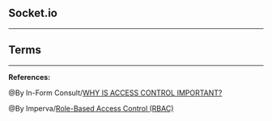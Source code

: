 ## **Socket.io**

-----------------------------------------------

## **Terms**

-----------------------------------------------

**References:**

@By In-Form Consult/[WHY IS ACCESS CONTROL IMPORTANT?](https://www.inform-consult.com/why-is-access-control-important/)

@By Imperva/[Role-Based Access Control (RBAC)](https://www.imperva.com/learn/data-security/role-based-access-control-rbac/)
